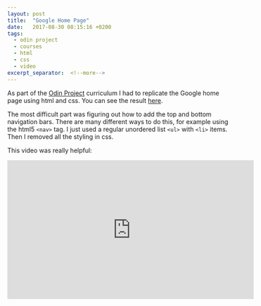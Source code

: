 ```yaml
---
layout: post
title:  "Google Home Page"
date:   2017-08-30 08:15:16 +0200
tags:
  - odin project
  - courses
  - html
  - css
  - video
excerpt_separator:  <!--more-->
---
```

As part of the [Odin Project](https://www.theodinproject.com/courses/web-development-101/lessons/html-css) curriculum I had to replicate the Google home page using html and css. You can see the result [here](http://migueltavar.es/google-homepage/).

The most difficult part was figuring out how to add the top and bottom navigation bars. There are many different ways to do this, for example using the html5 `<nav>` tag. I just used a regular unordered list `<ul>` with `<li>` items. Then I removed all the styling in css.

This video was really helpful:

<div class="video-responsive">
    <iframe width="560" height="315" src="https://www.youtube.com/embed/_ovlvYH782c?rel=0" frameborder="0" allowfullscreen></iframe>
</div>